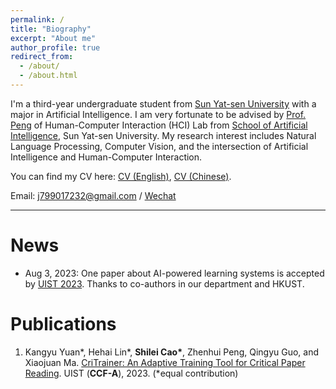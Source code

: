 ```yaml
---
permalink: /
title: "Biography"
excerpt: "About me"
author_profile: true
redirect_from: 
  - /about/
  - /about.html
---
```


I'm a third-year undergraduate student from [Sun Yat-sen University](https://www.sysu.edu.cn/) with a major in Artificial Intelligence. I am very fortunate to be advised by [Prof. Peng](http://zhenhuipeng.com/) of Human-Computer Interaction (HCI) Lab from [School of Artificial Intelligence](https://sai.sysu.edu.cn/), Sun Yat-sen University. My research interest includes Natural Language Processing, Computer Vision, and the intersection of Artificial Intelligence and Human-Computer Interaction.
 
You can find my CV here: [CV (English)](../assets/Curriculum_Vitae.pdf), [CV (Chinese)](../assets/曹诗磊-中山大学-个人简历.pdf).

Email: [j799017232@gmail.com](mailto:j799017232@gmail.com) / [Wechat](../images/weChat.jpg) 

---

News
===
- Aug 3, 2023: One paper about AI-powered learning systems is accepted by [UIST 2023](https://uist.acm.org/2023/). Thanks to co-authors in our department and HKUST.


Publications
===

1. Kangyu Yuan\*, Hehai Lin\*, **Shilei Cao\***, Zhenhui Peng, Qingyu Guo, and Xiaojuan Ma. [CriTrainer: An Adaptive Training Tool for Critical Paper Reading](../assets/uist2023.pdf). 
   UIST (**CCF-A**), 2023. (\*equal contribution)


